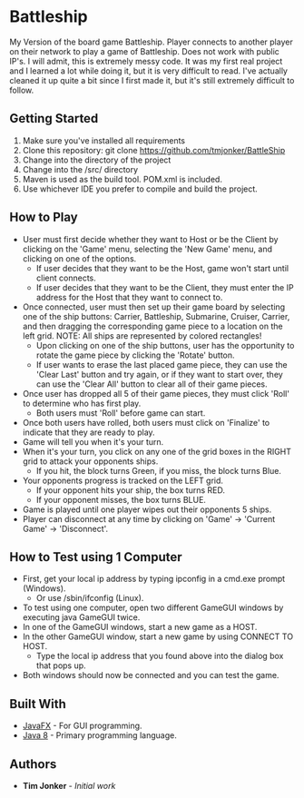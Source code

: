 # Battleship

My Version of the board game Battleship. Player connects to another player on their network to play a game of Battleship.  Does not work with public IP's.  I will admit, this is extremely messy code.  It was my first real project and I learned a lot while doing it, but it is very difficult to read.  I've actually cleaned it up quite a bit since I first made it, but it's still extremely difficult to follow.

## Getting Started

1. Make sure you've installed all requirements
2. Clone this repository: git clone https://github.com/tmjonker/BattleShip
3. Change into the directory of the project
4. Change into the /src/ directory
4. Maven is used as the build tool.  POM.xml is included.
5. Use whichever IDE you prefer to compile and build the project.

## How to Play

* User must first decide whether they want to Host or be the Client by clicking on the 'Game' menu, selecting the 'New Game' menu, and clicking on one of the options.
    * If user decides that they want to be the Host, game won't start until client connects.
    * If user decides that they want to be the Client, they must enter the IP address for the Host that they want to connect to.
* Once connected, user must then set up their game board by selecting one of the ship buttons: Carrier, Battleship, Submarine, Cruiser, Carrier, and then dragging the corresponding game piece to a location on the left grid. NOTE: All ships are represented by colored rectangles!
    * Upon clicking on one of the ship buttons, user has the opportunity to rotate the game piece by clicking the 'Rotate' button.
    * If user wants to erase the last placed game piece, they can use the 'Clear Last' button and try again, or if they want to start over, they can use the 'Clear All' button to clear all of their game pieces.
* Once user has dropped all 5 of their game pieces, they must click 'Roll' to determine who has first play.
    * Both users must 'Roll' before game can start.
* Once both users have rolled, both users must click on 'Finalize' to indicate that they are ready to play.
* Game will tell you when it's your turn.
* When it's your turn, you click on any one of the grid boxes in the RIGHT grid to attack your opponents ships.
    * If you hit, the block turns Green, if you miss, the block turns Blue.
* Your opponents progress is tracked on the LEFT grid. 
    * If your opponent hits your ship, the box turns RED. 
    * If your opponent misses, the box turns BLUE.
* Game is played until one player wipes out their opponents 5 ships.
* Player can disconnect at any time by clicking on 'Game' -> 'Current Game' -> 'Disconnect'.
        
## How to Test using 1 Computer

* First, get your local ip address by typing ipconfig in a cmd.exe prompt (Windows).
    * Or use /sbin/ifconfig (Linux).
* To test using one computer, open two different GameGUI windows by executing java GameGUI twice.
* In one of the GameGUI windows, start a new game as a HOST.
* In the other GameGUI window, start a new game by using CONNECT TO HOST.
    * Type the local ip address that you found above into the dialog box that pops up.
* Both windows should now be connected and you can test the game.

## Built With

* [JavaFX](https://docs.oracle.com/javase/8/javase-clienttechnologies.htm) - For GUI programming.
* [Java 8](http://www.oracle.com/technetwork/java/javase/documentation/index.html) - Primary programming language.


## Authors

* **Tim Jonker** - *Initial work* 


